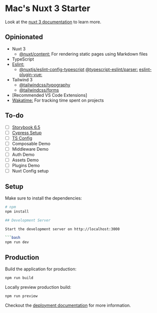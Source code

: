 # Mac's Nuxt 3 Starter

Look at the [nuxt 3 documentation](https://v3.nuxtjs.org) to learn more.

## Opinionated

- Nuxt 3
  - [@nuxt/content:](https://content.nuxtjs.org/guide/writing/content-directory) For rendering static pages using Markdown files
- TypeScript
- [Eslint:]()
  - [@nuxtjs/eslint-config-typescript]()
    [@typescript-eslint/parser:]()
    [eslint-plugin-vue:]()
- Tailwind 3
  - [@tailwindcss/typography](https://tailwindcss.com/docs/typography-plugin)
  - [@tailwindcss/forms](https://github.com/tailwindlabs/tailwindcss-forms)
- [Recommended VS Code Extensions]
- [Wakatime:](https://wakatime.com/) For tracking time spent on projects 
<!-- 
(If you’re not prompted, press F1 or ⌘ + Shift + P then type WakaTime API Key.)
Your coding stats are visible in your WakaTime dashboard: https://wakatime.com/dashboard
 -->
  

## To-do

- [ ] [Storybook 6.5](https://storybook.js.org/docs/vue/writing-stories/introduction)
- [ ] [Cypress Setup](https://www.cypress.io/)
- [ ] [TS Config](https://www.cypress.io/)
- [ ] Composable Demo
- [ ] Middleware Demo
- [ ] Auth Demo
- [ ] Assets Demo
- [ ] Plugins Demo
- [ ] Nuxt Config setup

## Setup

Make sure to install the dependencies:

```bash
# npm
npm install

## Development Server

Start the development server on http://localhost:3000

```bash
npm run dev
```

## Production

Build the application for production:

```bash
npm run build
```

Locally preview production build:

```bash
npm run preview
```

Checkout the [deployment documentation](https://v3.nuxtjs.org/guide/deploy/presets) for more information.
